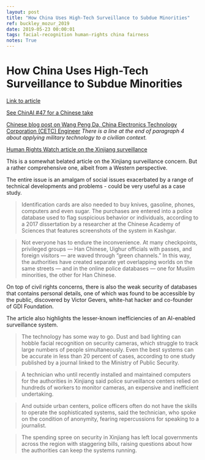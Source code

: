 ```yaml
---
layout: post
title: "How China Uses High-Tech Surveillance to Subdue Minorities"
ref: buckley_mozur_2019
date: 2019-05-23 00:00:01
tags: facial-recognition human-rights china fairness
notes: True
---
```


# How China Uses High-Tech Surveillance to Subdue Minorities

[Link to article](https://www.nytimes.com/2019/05/22/world/asia/china-surveillance-xinjiang.html)

[See ChinAI #47 for a Chinese take](https://chinai.substack.com/p/chinai-47-the-sensenet-data-leak)

[Chinese blog post on Wang Peng Da, China Electronics Technology Corporation (CETC) Engineer](https://www.sohu.com/a/249485931_757363) *There is a line at the end of paragraph 4 about applying military technology to a civilian context.*

[Human Rights Watch article on the Xinjiang surveillance](https://www.hrw.org/news/2018/02/26/china-big-data-fuels-crackdown-minority-region)

This is a somewhat belated article on the Xinjiang surveillance concern. But a rather comprehensive one, albeit from a Western perspective.

The entire issue is an amalgam of social issues exacerbated by a range of technical developments and problems - could be very useful as a case study.

> Identification cards are also needed to buy knives, gasoline, phones, computers and even sugar. The purchases are entered into a police database used to flag suspicious behavior or individuals, according to a 2017 dissertation by a researcher at the Chinese Academy of Sciences that features screenshots of the system in Kashgar.

> Not everyone has to endure the inconvenience. At many checkpoints, privileged groups — Han Chinese, Uighur officials with passes, and foreign visitors — are waved through “green channels.” In this way, the authorities have created separate yet overlapping worlds on the same streets — and in the online police databases — one for Muslim minorities, the other for Han Chinese.

On top of civil rights concerns, there is also the weak security of databases that contains personal details, one of which was found to be accessible by the public, discovered by Victor Gevers, white-hat hacker and co-founder of GDI Foundation.

The article also highlights the lesser-known inefficiencies of an AI-enabled surveillance system.

> The technology has some way to go. Dust and bad lighting can hobble facial recognition on security cameras, which struggle to track large numbers of people simultaneously. Even the best systems can be accurate in less than 20 percent of cases, according to one study published by a journal linked to the Ministry of Public Security.

> A technician who until recently installed and maintained computers for the authorities in Xinjiang said police surveillance centers relied on hundreds of workers to monitor cameras, an expensive and inefficient undertaking.

> And outside urban centers, police officers often do not have the skills to operate the sophisticated systems, said the technician, who spoke on the condition of anonymity, fearing repercussions for speaking to a journalist.

> The spending spree on security in Xinjiang has left local governments across the region with staggering bills, raising questions about how the authorities can keep the systems running.
